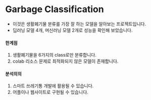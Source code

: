 # Garbage Classification
- 이것은 생활폐기물 분류를 가장 잘 하는 모델을 알아보는 프로젝트입니다. 
- 딥러닝 모델 4개, 머신러닝 모델 2개로 성능을 확인해 보았습니다. 

#### 한계점
1. 생활폐기물을 6가지의 class로만 분류합니다.
2. colab 리소스 문제로 최적화되지 않은 모델이 존재합니다. 

#### 분석의의
1. 스마트 쓰레기통 개발에 활용될 수 있습니다.
2. 어플이나 웹사이트로 구현될 수 있습니다. 
